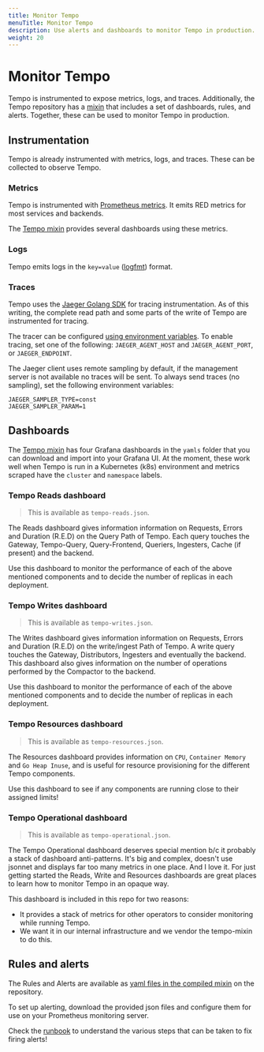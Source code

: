 ```yaml
---
title: Monitor Tempo
menuTitle: Monitor Tempo
description: Use alerts and dashboards to monitor Tempo in production.
weight: 20
---
```


# Monitor Tempo

Tempo is instrumented to expose metrics, logs, and traces.
Additionally, the Tempo repository has a [mixin](https://github.com/grafana/tempo/tree/main/operations/tempo-mixin) that includes a
set of dashboards, rules, and alerts.
Together, these can be used to monitor Tempo in production.

## Instrumentation

Tempo is already instrumented with metrics, logs, and traces.
These can be collected to observe Tempo.

### Metrics

Tempo is instrumented with [Prometheus metrics](https://prometheus.io/).
It emits RED metrics for most services and backends.

The [Tempo mixin](#dashboards) provides several dashboards using these metrics.

### Logs

Tempo emits logs in the `key=value` ([logfmt](https://brandur.org/logfmt)) format.

### Traces

Tempo uses the [Jaeger Golang SDK](https://github.com/jaegertracing/jaeger-client-go) for tracing instrumentation.
As of this writing, the complete read path and some parts of the write of Tempo are instrumented for tracing.

The tracer can be configured [using environment variables](https://github.com/jaegertracing/jaeger-client-go#environment-variables).
To enable tracing, set one of the following: `JAEGER_AGENT_HOST` and `JAEGER_AGENT_PORT`, or `JAEGER_ENDPOINT`.

The Jaeger client uses remote sampling by default, if the management server is not available no traces will be sent.
To always send traces (no sampling), set the following environment variables:

```
JAEGER_SAMPLER_TYPE=const
JAEGER_SAMPLER_PARAM=1
```

## Dashboards

The [Tempo mixin](https://github.com/grafana/tempo/tree/main/operations/tempo-mixin) has four Grafana dashboards in the `yamls` folder that you can download and import into your Grafana UI.
At the moment, these work well when Tempo is run in a Kubernetes (k8s) environment and metrics scraped have the
`cluster` and `namespace` labels.

### Tempo Reads dashboard

> This is available as `tempo-reads.json`.

The Reads dashboard gives information information on Requests, Errors and Duration (R.E.D) on the Query Path of Tempo.
Each query touches the Gateway, Tempo-Query, Query-Frontend, Queriers, Ingesters, Cache (if present) and the backend.

Use this dashboard to monitor the performance of each of the above mentioned components and to decide the number of
replicas in each deployment.

### Tempo Writes dashboard

> This is available as `tempo-writes.json`.

The Writes dashboard gives information information on Requests, Errors and Duration (R.E.D) on the write/ingest Path of Tempo.
A write query touches the Gateway, Distributors, Ingesters and eventually the backend. This dashboard also gives information
on the number of operations performed by the Compactor to the backend.

Use this dashboard to monitor the performance of each of the above mentioned components and to decide the number of
replicas in each deployment.

### Tempo Resources dashboard

> This is available as `tempo-resources.json`.

The Resources dashboard provides information on `CPU`, `Container Memory` and `Go Heap Inuse`, and is useful for resource
provisioning for the different Tempo components.

Use this dashboard to see if any components are running close to their assigned limits!

### Tempo Operational dashboard

> This is available as `tempo-operational.json`.

The Tempo Operational dashboard deserves special mention b/c it probably a stack of dashboard anti-patterns.
It's big and complex, doesn't use jsonnet and displays far too many metrics in one place.  And I love it.
For just getting started the Reads, Write and Resources dashboards are great places to learn how to monitor Tempo in an opaque way.

This dashboard is included in this repo for two reasons:

- It provides a stack of metrics for other operators to consider monitoring while running Tempo.
- We want it in our internal infrastructure and we vendor the tempo-mixin to do this.


## Rules and alerts

The Rules and Alerts are available as [yaml files in the compiled mixin](https://github.com/grafana/tempo/tree/main/operations/tempo-mixin-compiled) on the repository.

To set up alerting, download the provided json files and configure them for use on your Prometheus monitoring server.

Check the [runbook](https://github.com/grafana/tempo/blob/main/operations/tempo-mixin/runbook.md) to understand the
various steps that can be taken to fix firing alerts!
